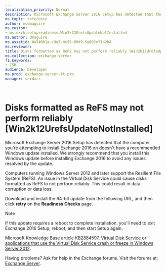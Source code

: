 ```yaml
---
localization_priority: Normal
description: Microsoft Exchange Server 2016 Setup has detected that the computer you're attempting to install Exchange 2016 on doesn't have a recommended Windows update installed. We strongly recommend that you install this Windows update before installing Exchange 2016 to avoid any issues resolved by the update.
ms.topic: reference
author: msdmaguire
ms.custom:
- ms.exch.setupreadiness.Win2k12UrefsUpdateNotInstalled
ms.author: dmaguire
ms.assetid: 0a540b1a-c9e3-4c99-99d9-5e093ef1b2b4
ms.reviewer: 
title: Disks formatted as ReFS may not perform reliably [Win2k12UrefsUpdateNotInstalled]
ms.collection: exchange-server
f1.keywords:
- CSH
audience: Developer
ms.prod: exchange-server-it-pro
manager: serdars

---
```


# Disks formatted as ReFS may not perform reliably [Win2k12UrefsUpdateNotInstalled]

Microsoft Exchange Server 2016 Setup has detected that the computer you're attempting to install Exchange 2016 on doesn't have a recommended Windows update installed. We strongly recommend that you install this Windows update before installing Exchange 2016 to avoid any issues resolved by the update.

Computers running Windows Server 2012 and later support the Resilient File System (ReFS). An issue in the Virtual Disk Service could cause disks formatted as ReFS to not perform reliably. This could result in data corruption or data loss.

Download and install the 64-bit update from the following URL, and then click **retry** on the **Readiness Checks** page.

> [!NOTE]
> If this update requires a reboot to complete installation, you'll need to exit Exchange 2016 Setup, reboot, and then start Setup again.

Microsoft Knowledge Base article KB2884597, [Virtual Disk Service or applications that use the Virtual Disk Service crash or freeze in Windows Server 2012](https://support.microsoft.com/help/2884597).

Having problems? Ask for help in the Exchange forums. Visit the forums at: [Exchange Server](https://go.microsoft.com/fwlink/p/?linkId=60612).
